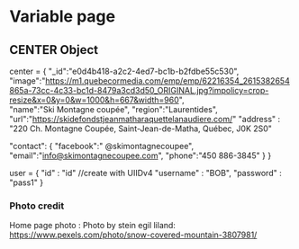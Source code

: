 # Variable page

## CENTER Object

center = {
  "_id":"e0d4b418-a2c2-4ed7-bc1b-b2fdbe55c530",
  "image":"https://m1.quebecormedia.com/emp/emp/62216354_2615382654865a-73cc-4c33-bc1d-8479a3cd3d50_ORIGINAL.jpg?impolicy=crop-resize&x=0&y=0&w=1000&h=667&width=960",  
  "name":"Ski Montagne coupée",
  "region":"Laurentides",
  "url":"https://skidefondstjeanmatharaquettelanaudiere.com/"
  "address" : "220 Ch. Montagne Coupée,
  Saint-Jean-de-Matha,
  Québec, J0K 2S0"
  
  "contact": { 
    "facebook":" @skimontagnecoupee",
    "email":"info@skimontagnecoupee.com",
    "phone":"450 886-3845"
    }
  }

user = {
    "id" : "id" //create with UIIDv4
    "username" : "BOB",
    "password" : "pass1"
  }

### Photo credit 
Home page photo : Photo by stein egil liland: https://www.pexels.com/photo/snow-covered-mountain-3807981/


  

